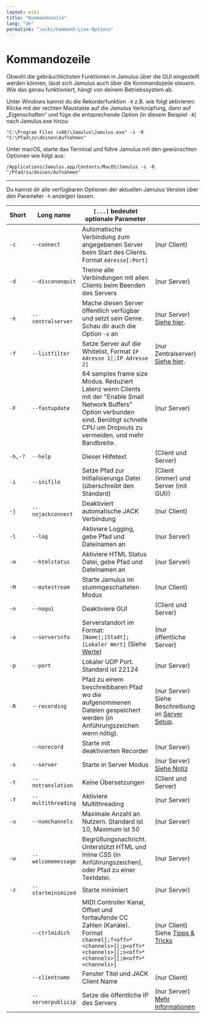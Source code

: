 ```yaml
---
layout: wiki
title: "Kommandozeile"
lang: "de"
permalink: "/wiki/Command-Line-Options"
---
```


# Kommandozeile

Obwohl die gebräuchlichsten Funktionen in Jamulus über die GUI eingestellt werden können, lässt sich Jamulus auch über die Kommandozeile steuern. Wie das genau funktioniert, hängt von deinem Betriebssystem ab.

Unter Windows kannst du die Rekorderfunktion `-R` z.B. wie folgt aktivieren: Klicke mit der rechten Maustaste auf die Jamulus Verknüpfung, dann auf „Eigenschaften“ und füge die entsprechende Option (in diesem Beispiel `-R`) nach Jamulus.exe hinzu:

```shell
"C:\Program Files (x86)\Jamulus\Jamulus.exe" -s -R "C:\Pfad\zu\deinen\Aufnahmen"
```

Unter macOS, starte das Terminal und führe Jamulus mit den gewünschten Optionen wie folgt aus:

```shell
/Applications/Jamulus.app/Contents/MacOS/Jamulus -s -R "/Pfad/zu/deinen/Aufnahmen"
```

***

Du kannst dir alle verfügbaren Optionen der aktuellen Jamulus Version über den Parameter `-h` anzeigen lassen.


| Short | Long name | `[...]` bedeutet optionale Parameter | |
|-------|-----------|----------------------------------|-|
|    `-c` |`--connect`        | Automatische Verbindung zum angegebenen Server beim Start des Clients. Format `Adresse[:Port]` | (nur Client) |
|    `-d` |`--discononquit`   | Trenne alle Verbindungen mit allen Clients beim Beenden des Servers | (nur Server) |
|    `-e` |`--centralserver`  | Mache diesen Server öffentlich verfügbar und setzt sein Genre. Schau dir auch die Option `-o` an | (nur Server) [Siehe hier](Choosing-a-Server-Type#1-öffentlich). |
|    `-f` |`--listfilter`     | Setze Server auf die Whitelist, Format `IP Adresse 1[;IP Adresse 2]` | (nur Zentralserver) [Siehe hier](Choosing-a-Server-Type#3-zentral). |
|    `-F` |`--fastupdate`     | 64 samples frame size Modus. Reduziert Latenz wenn Clients mit der "Enable Small Network Buffers" Option verbunden sind. Benötigt schnelle CPU um Dropouts zu vermeiden, und mehr Bandbreite. | (nur Server) |
| `-h,-?` |`--help`           | Dieser Hilfetext | (Client und Server) |
|    `-i` |`--inifile`        | Setze Pfad zur Initialisierungs Datei (überschreibt den Standard) | (Client (immer) und Server (mit GUI)) |
|    `-j` |`--nojackconnect`  | Deaktiviert automatische JACK Verbindung | (nur Client) |
|    `-l` |`--log` | Aktiviere Logging, gebe Pfad und Dateinamen an | (nur Server) |
|    `-m` |`--htmlstatus`     | Aktiviere HTML Status Datei, gebe Pfad und Dateinamen an | (nur Server) |
|    `-M` |`--mutestream`     | Starte Jamulus im stummgeschalteten Modus | (nur Client) |
|    `-n` |`--nogui`          | Deaktiviere GUI | (Client und Server) |
|    `-o` |`--serverinfo`     | Serverstandort im Format: <br/>`[Name];[Stadt];[Lokaler Wert]` (Siehe [Werte](https://doc.qt.io/qt-5/qlocale.html#Country-enum))| (nur öffentliche Server) |
|    `-p` |`--port`           | Lokaler UDP Port. Standard ist 22124 | (nur Server) |
|    `-R` |`--recording`      | Pfad zu einem beschreibbaren Pfad wo die aufgenommenen Dateien gespeichert werden (in Anführungszeichen wenn nötig). | (nur Server) Siehe Beschreibung im [Server Setup](Server-Win-Mac#recording). |
|       | `--norecord`      | Starte mit deaktivierten Recorder | (nur Server) |
|    `-s` |`--server`         | Starte in Server Modus | (nur Server) [Siehe Notiz](Choosing-a-Server-Type) |
|    `-t` |`--notranslation`  | Keine Übersetzungen | (Client und Server) |
|    `-T` |`--multithreading` | Aktiviere Multithreading | (nur Server) |
|    `-u` |`--numchannels`    | Maximale Anzahl an Nutzern. Standard ist 10, Maximum ist 50 | (nur Server) |
|    `-w` |`--welcomemessage` | Begrüßungsnachricht. Unterstützt HTML und inline CSS (in Anführungszeichen), oder Pfad zu einer Textdatei. | (nur Server) |
|    `-z` |`--startminimized` | Starte minimiert | (nur Server) |
|       |`--ctrlmidich`     | MIDI Controller Kanal, Offset und fortlaufende CC Zahlen (Kanäle). Format `channel[;f<off>*<channels>][;p<off>*<channels>][;s<off>*<channels>][;m<off>*<channels>]`  | (nur Client) Siehe [Tipps & Tricks](Tips-Tricks-More#Using-ctrlmidich-for-MIDI-controllers) |
|       |`--clientname`     | Fenster Titel und JACK Client Name | (nur Client) |
|       |`--serverpublicip` | Setze die öffentliche IP des Servers | (nur Server) [Mehr Informationen](Choosing-a-Server-Type) |
